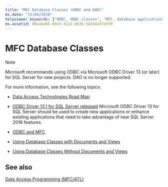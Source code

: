 ```yaml
---
title: "MFC Database Classes (ODBC and DAO)"
ms.date: "11/04/2016"
helpviewer_keywords: ["ODBC, ODBC classes", "MFC, database applications"]
ms.assetid: 88aabe65-84e3-4122-b636-5d334a5fe570
---
```

# MFC Database Classes

> [!NOTE]
>  Microsoft recommends using ODBC via Microsoft ODBC Driver 13 (or later) for SQL Server for new projects. DAO is no longer supported.

For more information, see the following topics:

- [Data Access Technologies Road Map](https://msdn.microsoft.com/library/ms810810.aspx)

- [ODBC Driver 13.1 for SQL Server released](https://blogs.technet.microsoft.com/dataplatforminsider/2016/08/03/odbc-driver-13-1-for-sql-server-released/) Microsoft ODBC Driver 13 for SQL Server should be used to create new applications or enhance existing applications that need to take advantage of new SQL Server 2016 features.

- [ODBC and MFC](../data/odbc/odbc-and-mfc.md)

- [Using Database Classes with Documents and Views](../data/mfc-using-database-classes-with-documents-and-views.md)

- [Using Database Classes Without Documents and Views](../data/mfc-using-database-classes-without-documents-and-views.md)

## See also

[Data Access Programming (MFC/ATL)](../data/data-access-programming-mfc-atl.md)
